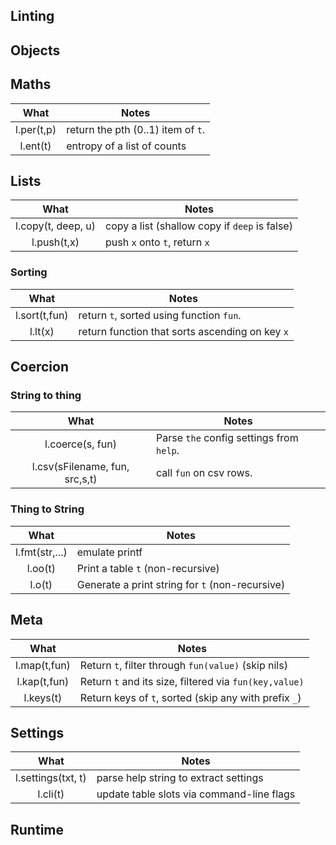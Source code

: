 

## Linting


## Objects


## Maths

| What | Notes |
|:---:|----|
| l.per(t,p)  | return the pth (0..1) item of `t`. |
| l.ent(t)  | entropy of a list of counts |


## Lists

| What | Notes |
|:---:|----|
| l.copy(t, deep,    u)  | copy a list (shallow copy if `deep` is false) |
| l.push(t,x)   | push `x` onto `t`, return `x` |


### Sorting

| What | Notes |
|:---:|----|
| l.sort(t,fun)  | return `t`, sorted using function `fun`.  |
| l.lt(x)  | return function that sorts ascending on key `x` |


## Coercion


### String to thing

| What | Notes |
|:---:|----|
| l.coerce(s,    fun)  | Parse `the` config settings from `help`. |
| l.csv(sFilename, fun,      src,s,t)  | call `fun` on csv rows. |


### Thing to String

| What | Notes |
|:---:|----|
| l.fmt(str,...)  | emulate printf |
| l.oo(t)   | Print a table `t` (non-recursive) |
| l.o(t)  |  Generate a print string for `t` (non-recursive) |


## Meta

| What | Notes |
|:---:|----|
| l.map(t,fun)  | Return `t`, filter through `fun(value)` (skip nils) |
| l.kap(t,fun)  | Return `t` and its size, filtered via `fun(key,value)` |
| l.keys(t)  | Return keys of `t`, sorted (skip any with prefix  `_`) |


## Settings

| What | Notes |
|:---:|----|
| l.settings(txt,    t)  | parse help string to extract settings |
| l.cli(t)  | update table slots via command-line flags |


## Runtime


  